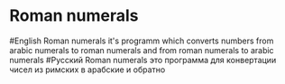 # Roman numerals
#English
Roman numerals it's programm which converts numbers from arabic numerals to roman numerals and from roman numerals to arabic numerals
#Русский
Roman numerals это программа для конвертации чисел из римских в арабские и обратно
